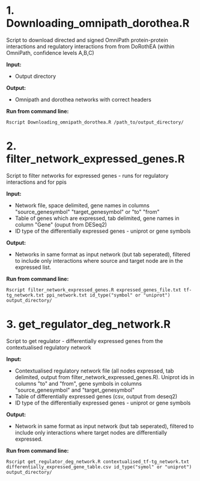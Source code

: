 # 1. Downloading_omnipath_dorothea.R

Script to download directed and signed OmniPath protein-protein interactions and regulatory interactions from from DoRothEA (within OmniPath, confidence levels A,B,C)

**Input:**
* Output directory
       
**Output:**
* Omnipath and dorothea networks with correct headers

**Run from command line:**

```
Rscript Downloading_omnipath_dorothea.R /path_to/output_directory/
```


# 2. filter_network_expressed_genes.R

Script to filter networks for expressed genes - runs for regulatory interactions and for ppis

**Input:**
* Network file, space delimited, gene names in columns "source_genesymbol" "target_genesymbol" or "to" "from"
* Table of genes which are expressed, tab delimited, gene names in column "Gene" (ouput from DESeq2)
* ID type of the differentially expressed genes - uniprot or gene symbols

**Output:**
* Networks in same format as input network (but tab seperated), filtered to include only interactions where source and target node are in the expressed list.

**Run from command line:**

```
Rscript filter_network_expressed_genes.R expressed_genes_file.txt tf-tg_network.txt ppi_network.txt id_type("symbol" or "uniprot") output_directory/
```

# 3. get_regulator_deg_network.R 

Script to get regulator - differentially expressed genes from the contextualised regulatory network

**Input:**
* Contextualised regulatory network file (all nodes expressed, tab delimited, output from filter_network_expressed_genes.R). Uniprot ids in columns "to" and "from", gene symbols in columns "source_genesymbol" and "target_genesymbol"
* Table of differentially expressed genes (csv, output from deseq2)
* ID type of the differentially expressed genes - uniprot or gene symbols

**Output:**
* Network in same format as input network (but tab seperated), filtered to include only interactions where target nodes are differentially expressed.

**Run from command line:**

```
Rscript get_regulator_deg_network.R contextualised_tf-tg_network.txt differentially_expressed_gene_table.csv id_type("symol" or "uniprot") output_directory/
```
